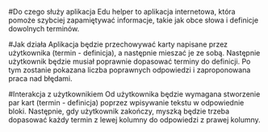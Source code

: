 #Do czego służy aplikacja
Edu helper to aplikacja internetowa, która pomoże szybciej zapamiętywać informacje, takie jak obce słowa i definicje dowolnych terminów.

#Jak działa
Aplikacja będzie przechowywać karty napisane przez użytkownika (termin - definicja), a następnie mieszać je ze sobą. Następnie użytkownik będzie musiał poprawnie dopasować terminy do definicji. Po tym zostanie pokazana liczba poprawnych odpowiedzi i zaproponowana praca nad błędami.

#Interakcja z użytkownikiem
Od użytkownika będzie wymagana stworzenie par kart (termin - definicja) poprzez wpisywanie tekstu w odpowiednie bloki. Następnie, gdy użytkownik zakończy, myszką będzie trzeba dopasować każdy termin z lewej kolumny do odpowiedzi z prawej kolumny.
